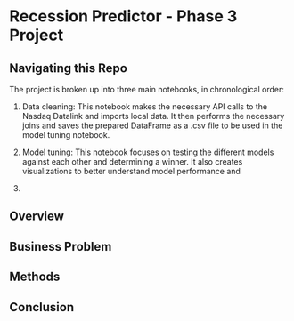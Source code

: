 # Recession Predictor - Phase 3 Project


## Navigating this Repo
The project is broken up into three main notebooks, in chronological order:

1. Data cleaning: This notebook makes the necessary API calls to the Nasdaq Datalink and imports local data. It then performs the necessary joins and saves the prepared DataFrame as a .csv file to be used in the model tuning notebook.

2. Model tuning: This notebook focuses on testing the different models against each other and determining a winner. It also creates visualizations to better understand model performance and

3.

## Overview


## Business Problem


## Methods


## Conclusion

